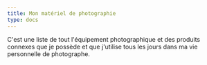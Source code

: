 ```yaml
---
title: Mon matériel de photographie
type: docs
---
```


C'est une liste de tout l'équipement photographique et des produits
connexes que je possède et que j'utilise tous les jours dans ma vie personnelle
de photographe.
